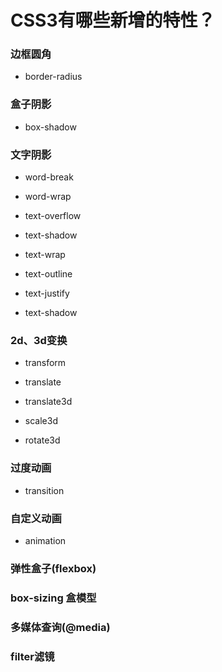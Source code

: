 # CSS3有哪些新增的特性？

### 边框圆角

- border-radius

### 盒子阴影

- box-shadow

### 文字阴影

- word-break
- word-wrap
- text-overflow
- text-shadow
- text-wrap
- text-outline
- text-justify

- text-shadow

### 2d、3d变换

- transform

- translate
- translate3d
- scale3d
- rotate3d

### 过度动画

- transition

### 自定义动画

- animation

### 弹性盒子(flexbox)

### box-sizing 盒模型

### 多媒体查询(@media)

### filter滤镜